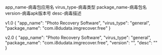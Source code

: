 app_name-病毒包应用名
virus_type-病毒类型
package_name-病毒包名
version-病毒apk版本号
desc-病毒描述

v1.0
{
    "app_name": "Photo Recovery Software",
    "virus_type": "general",
    "package_name": "com.i8dudata.imgrecover.free"
}

v2.0
{
    "app_name": "Photo Recovery Software",
    "virus_type": "general",
    "package_name": "com.i8dudata.imgrecover.free",
	"version": "",
	"desc": ""
}